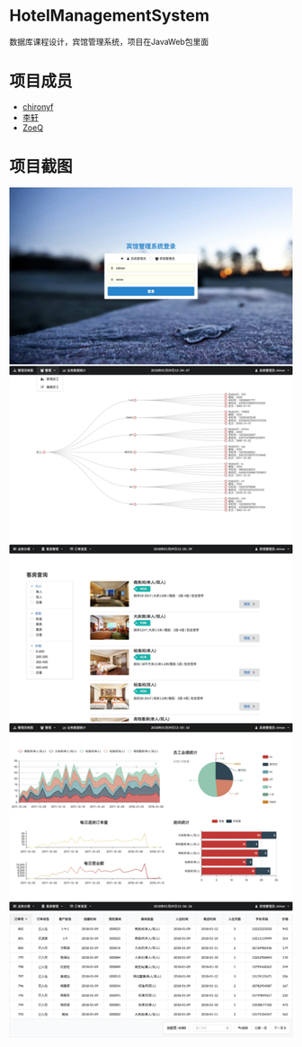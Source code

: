 # HotelManagementSystem
数据库课程设计，宾馆管理系统，项目在JavaWeb包里面

# 项目成员
- [chironyf](https://github.com/chironyf)
- [李轩](https://github.com/994047477)
- [ZoeQ](https://github.com/ZoeQ)
# 项目截图
![](./images/login.jpg)
![](./images/treeMap.jpg)
![](./images/room.jpg)
![](./images/chart.jpg)
![](./images/list.jpg)



